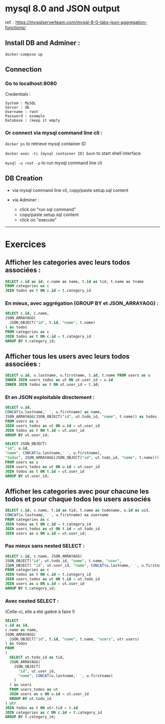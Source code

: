 # mysql 8.0 and JSON output

ref. : https://mysqlserverteam.com/mysql-8-0-labs-json-aggregation-functions/

## Install DB and Adminer :

```
docker-compose up
```
## Connection

### Go to localhost:8080

Credentials :
``` 
System : MySQL
Server : db
Username : root
Password : example
Database : (keep it empty
```

### Or connect via mysql command line cli :

```docker ps``` to retrieve mysql container ID

```docker exec -ti [mysql container ID] bash``` to start shell interface

```mysql -u root -p``` to run mysql command line cli

## DB Creation

* via mysql command line cli, copy/paste setup.sql content
* via Adminer :
  
  * click on "run sql command"
  * copy/paste setup.sql content
  * click on "execute"

-----

# Exercices

## Afficher les categories avec leurs todos associées :

```sql
SELECT c.id as id, c.name as name, t.id as tid, t.name as tname
FROM categories as c
JOIN todos as t ON c.id = t.category_id
```

### En mieux, avec aggrégation (GROUP BY et JSON_ARRAYAGG) :

```sql
SELECT c.id, c.name,
JSON_ARRAYAGG(
  JSON_OBJECT("id", t.id, "name", t.name)
) as todos
FROM categories as c
JOIN todos as t ON c.id = t.category_id
GROUP BY t.category_id;
```

## Afficher tous les users avec leurs todos associées :

```sql
SELECT u.id, u.lastname, u.firstname, t.id, t.name FROM users as u
INNER JOIN users_todos as ut ON ut.user_id = u.id
INNER JOIN todos as t ON ut.user_id = t.id;
```

### Et en JSON exploitable directement :

```sql
SELECT u.id, 
CONCAT(u.lastname,' ', u.firstname) as name, 
JSON_ARRAYAGG(JSON_OBJECT("id", ut.todo_id, "name", t.name)) as todos
FROM users as u
JOIN users_todos as ut ON u.id = ut.user_id
JOIN todos as t ON t.id = ut.user_id
GROUP BY ut.user_id;
```

```sql
SELECT JSON_OBJECT(
"id", u.id, 
"name", CONCAT(u.lastname,' ', u.firstname), 
"todos", JSON_ARRAYAGG(JSON_OBJECT("id", ut.todo_id, "name", t.name))) as user
FROM users as u
JOIN users_todos as ut ON u.id = ut.user_id
JOIN todos as t ON t.id = ut.user_id
GROUP BY ut.user_id;
```

## Afficher les categories avec pour chacune les todos et pour chaque todos les users associés

```sql
SELECT c.id, c.name, t.id as tid, t.name as todoname, u.id as uid, 
CONCAT(u.lastname,' ', u.firstname) as username 
FROM categories as c
JOIN todos as t ON c.id = t.category_id
JOIN users_todos as ut ON t.id = ut.todo_id
JOIN users as u ON u.id = ut.user_id;
```

### Pas mieux sans nested SELECT :

```sql
SELECT c.id, c.name, JSON_ARRAYAGG( 
JSON_OBJECT("id", ut.todo_id, "name", t.name, "user", 
JSON_OBJECT( "id", ut.user_id, "name", CONCAT(u.lastname,' ', u.firstname) ) ) ) as todos
FROM categories as c
JOIN todos as t ON c.id = t.category_id
JOIN users_todos as ut ON t.id = ut.todo_id
JOIN users as u ON u.id = ut.user_id
GROUP BY t.category_id;
```

### Avec nested SELECT :
(Celle-ci, elle a été galère à faire !)

```sql
SELECT 
c.id as id, 
c.name as name, 
JSON_ARRAYAGG(
  JSON_OBJECT("id", t.id, "name", t.name, "users", utr.users)
) as todos 
FROM
(
  SELECT ut.todo_id as tid, 
  JSON_ARRAYAGG(
    JSON_OBJECT(
      "id", ut.user_id, 
      "name", CONCAT(u.lastname,' ', u.firstname)
    )
  ) as users
  FROM users_todos as ut
  JOIN users as u ON u.id = ut.user_id
  GROUP BY ut.todo_id
) utr
JOIN todos as t ON utr.tid = t.id
JOIN categories as c ON c.id = t.category_id
GROUP BY t.category_id;
```
